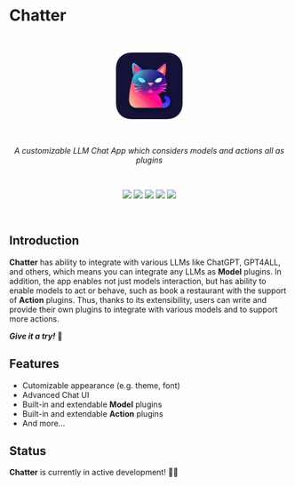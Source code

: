 # Chatter

&nbsp;

<div align="center">
  <img src="./art/icon.png" width="120" height="120"/>
</div>

&nbsp;

<p align="center">
    <i>A customizable LLM Chat App which considers models and actions all as plugins</i>
</P>

&nbsp;

<div align="center">
  <img src="https://img.shields.io/github/stars/RutaTang/Chatter?style=for-the-badge" />
  <img src="https://img.shields.io/github/issues/RutaTang/Chatter?style=for-the-badge" />
  <img src="https://img.shields.io/github/issues-pr/RutaTang/Chatter?style=for-the-badge" />
  <img src="https://img.shields.io/github/commit-activity/m/RutaTang/Chatter?style=for-the-badge" />
  <img src="https://img.shields.io/github/last-commit/RutaTang/Chatter?style=for-the-badge" />
</div>

&nbsp;

## Introduction

**Chatter** has ability to integrate with various LLMs like ChatGPT, GPT4ALL, and others, which means you can integrate any LLMs as **Model** plugins. In addition, the app enables not just models interaction, but has ability to enable models to act or behave, such as book a restaurant with the support of **Action** plugins. Thus, thanks to its extensibility, users can write and provide their own plugins to integrate with various models and to support more actions.

**_Give it a try!_** 🎉

## Features

* Cutomizable appearance (e.g. theme, font)
* Advanced Chat UI
* Built-in and extendable **Model** plugins
* Built-in and extendable **Action** plugins
* And more...

## Status

**Chatter** is currently in active development! 👨‍💻
